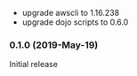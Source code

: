 * upgrade awscli to 1.16.238
* upgrade dojo scripts to 0.6.0

### 0.1.0 (2019-May-19)

Initial release
